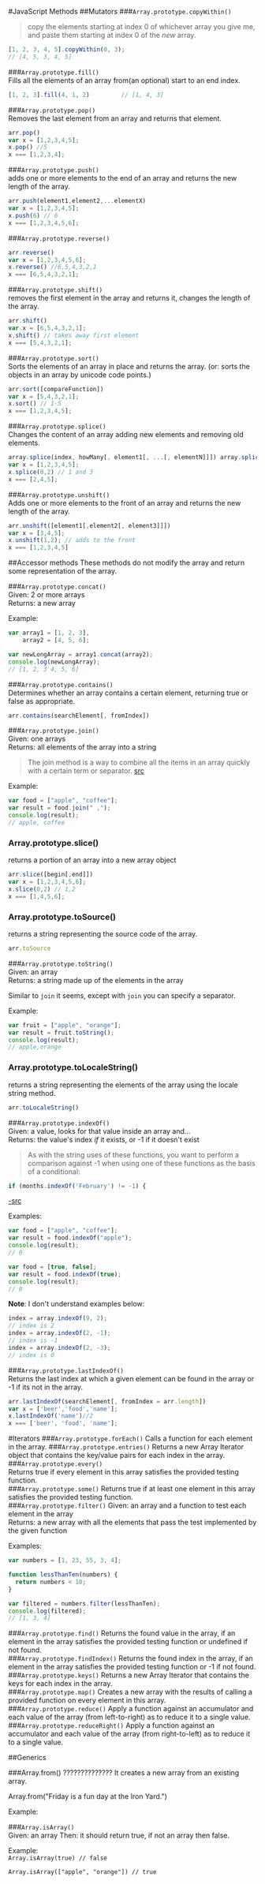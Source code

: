 #JavaScript Methods
##Mutators
###`Array.prototype.copyWithin()`  
>copy the elements starting at index 0 of whichever array you give me,
and paste them starting at index 0 of the *new* array.
```javascript
[1, 2, 3, 4, 5].copyWithin(0, 3);
// [4, 5, 3, 4, 5]
```
###`Array.prototype.fill()`  
Fills all the elements of an array from(an optional) start to an end index.
```javascript
[1, 2, 3].fill(4, 1, 2)         // [1, 4, 3]
```
###`Array.prototype.pop()`  
Removes the last element from an array and returns that element.
```javascript
arr.pop()
var x = [1,2,3,4,5];
x.pop() //5
x === [1,2,3,4];
```
###`Array.prototype.push()`  
adds one or more elements to the end of an array and returns the new length of the array.
```javascript
arr.push(element1,element2,...elementX)
var x = [1,2,3,4,5];
x.push(6) // 6
x === [1,2,3,4,5,6];
```
###`Array.prototype.reverse()`  
```javascript
arr.reverse()
var x = [1,2,3,4,5,6];
x.reverse() //6,5,4,3,2,1
x === [6,5,4,3,2,1];
```
###`Array.prototype.shift()`  
removes the first element in the array and returns it, changes the length of the array.
```javascript
arr.shift()
var x = [6,5,4,3,2,1];
x.shift() // takes away first element
x === [5,4,3,2,1];
```

###`Array.prototype.sort()`  
Sorts the elements of an array in place and returns the array. (or: sorts the objects in an array by unicode code points.)
```javascript
arr.sort([compareFunction])
var x = [5,4,3,2,1];
x.sort() // 1-5
x === [1,2,3,4,5];
```
###`Array.prototype.splice()`  
Changes the content of an array adding new elements and removing old elements.
```javascript
array.splice(index, howMany[, element1[, ...[, elementN]]]) array.splice(index)
var x = [1,2,3,4,5];
x.splice(0,2) // 1 and 3
x === [2,4,5];
```
###`Array.prototype.unshift()`  
Adds one or more elements to the front of an array and returns the new length of the array.  
```javascript
arr.unshift([element1[,element2[, element3]]])
var x = [3,4,5];
x.unshift(1,2); // adds to the front
x === [1,2,3,4,5]
```
##Accessor methods
These methods do not modify the array and return some representation of the array.

###`Array.prototype.concat()`  
Given: 2 or more arrays  
Returns: a new array  

Example:
```javascript
var array1 = [1, 2, 3],
    array2 = [4, 5, 6];

var newLongArray = array1.concat(array2);
console.log(newLongArray);
// [1, 2, 3 4, 5, 6]
```

###`Array.prototype.contains()`  
Determines whether an array contains a certain element, returning true or false as appropriate.  
```javascript
arr.contains(searchElement[, fromIndex])
```
###`Array.prototype.join()`  
Given: one arrays  
Returns: all elements of the array into a string  

> The join method is a way to combine all the items in an array quickly with a certain term or separator. [src](http://my.safaribooksonline.com/book/programming/javascript/9780133016321/5dot-storing-data-in-javascript/ch05lev1sec2)

Example:
```javascript
var food = ["apple", "coffee"];
var result = food.join(" ,");
console.log(result);
// apple, coffee
```
### Array.prototype.slice()
returns a portion of an array into a new array object
```javascript
arr.slice([begin[,end]])
var x = [1,2,3,4,5,6];
x.slice(0,2) // 1,2
x === [1,4,5,6];
```

### Array.prototype.toSource()
returns a string representing the source code of the array.
```javascript
arr.toSource
```
###`Array.prototype.toString()`  
Given: an array  
Returns: a string made up of the elements in the array  

Similar to `join` it seems, except with `join` you can specify a separator.

Example:
```javascript
var fruit = ["apple", "orange"];
var result = fruit.toString();
console.log(result);
// apple,orange
```

### Array.prototype.toLocaleString()
returns a string representing the elements of the array using the locale string method.
```javascript
arr.toLocaleString()
```
###`Array.prototype.indexOf()`  
Given: a value, looks for that value inside an array and...  
Returns: the value's index *if* it exists, or -1 if it doesn't exist

> As with the string uses of these functions, you want to perform a comparison against -1 when using one of these functions as the basis of a conditional:
```javascript
if (months.indexOf('February') != -1) {
  ```
  [-src](http://my.safaribooksonline.com/book/programming/javascript/9780132905848/6dot-complex-variable-types/ch06lev1sec2)


Examples:
```javascript
var food = ["apple", "coffee"];
var result = food.indexOf("apple");
console.log(result);
// 0
```

```javascript
var food = [true, false];
var result = food.indexOf(true);
console.log(result);
// 0
```

**Note**: I don't understand examples below:  
```javascript
index = array.indexOf(9, 2);
// index is 2
index = array.indexOf(2, -1);
// index is -1
index = array.indexOf(2, -3);
// index is 0
```
###`Array.prototype.lastIndexOf()`  
Returns the last index at which a given element can be found in the array or -1 if its not in the array.
```javascript
arr.lastIndexOf(searchElement[, fromIndex = arr.length])
var x = ['beer','food','name'];
x.lastIndexOf('name')//2
x === ['beer', 'food', 'name'];
```
#Iterators
###`Array.prototype.forEach()`
Calls a function for each element in the array.
###`Array.prototype.entries()`
Returns a new Array Iterator object that contains the key/value pairs for each index in the array.  
###`Array.prototype.every()`  
Returns true if every element in this array satisfies the provided testing function.  
###`Array.prototype.some()`
Returns true if at least one element in this array satisfies the provided testing function.  
###`Array.prototype.filter()`
Given: an array and a function to test each element in the array  
Returns: a new array with all the elements that pass the test implemented by the given function

Examples:
```javascript
var numbers = [1, 23, 55, 3, 4];

function lessThanTen(numbers) {
  return numbers < 10;
}

var filtered = numbers.filter(lessThanTen);
console.log(filtered);
// [1, 3, 4]
```
###`Array.prototype.find()`
Returns the found value in the array, if an element in the array satisfies the provided testing function or undefined if not found.  
###`Array.prototype.findIndex()`
Returns the found index in the array, if an element in the array satisfies the provided testing function or -1 if not found.  
###`Array.prototype.keys()`
Returns a new Array Iterator that contains the keys for each index in the array.  
###`Array.prototype.map()`
Creates a new array with the results of calling a provided function on every element in this array.  
###`Array.prototype.reduce()`
Apply a function against an accumulator and each value of the array (from left-to-right) as to reduce it to a single value.  
###`Array.prototype.reduceRight()`
Apply a function against an accumulator and each value of the array (from right-to-left) as to reduce it to a single value.  


##Generics

###Array.from()   ??????????????
It creates a new array from an existing array.

Array.from("Friday is a fun day at the Iron Yard.")

Example:

###`Array.isArray()`  
Given: an array
Then: it should return true, if not an array then false.

Example:  
`Array.isArray(true) // false`

`Array.isArray(["apple", "orange"]) // true`
